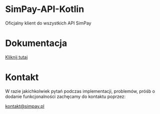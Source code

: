 # SimPay-API-Kotlin
Oficjalny klient do wszystkich API SimPay

# Dokumentacja
[Kliknij tutaj](https://docs.simpay.pl/kotlin/?kotlin#wstep)

# Kontakt
W razie jakichkolwiek pytań podczas implementacji, problemów, próśb o dodanie funkcjonalności zachęcamy do kontaktu poprzez:

<kontakt@simpay.pl>